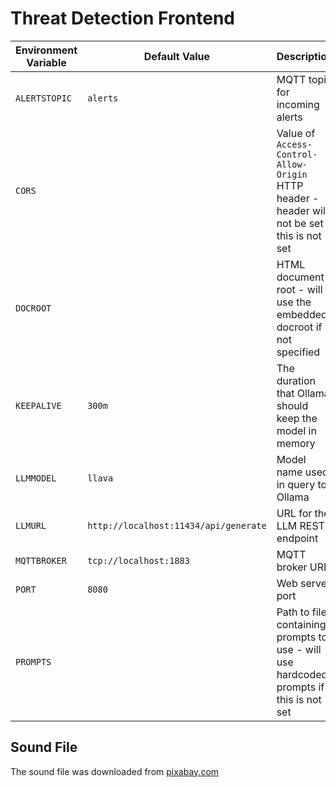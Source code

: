 # Threat Detection Frontend

|Environment Variable|Default Value|Description|
|---|---|---|
|`ALERTSTOPIC`|`alerts`|MQTT topic for incoming alerts|
`CORS`||Value of `Access-Control-Allow-Origin` HTTP header - header will not be set if this is not set|
|`DOCROOT`||HTML document root - will use the embedded docroot if not specified|
|`KEEPALIVE`|`300m`|The duration that Ollama should keep the model in memory|
|`LLMMODEL`|`llava`|Model name used in query to Ollama|
|`LLMURL`|`http://localhost:11434/api/generate`|URL for the LLM REST endpoint|
|`MQTTBROKER`|`tcp://localhost:1883`|MQTT broker URL|
|`PORT`|`8080`|Web server port|
|`PROMPTS`||Path to file containing prompts to use - will use hardcoded prompts if this is not set|


## Sound File

The sound file was downloaded from [pixabay.com](https://pixabay.com/service/terms/)
